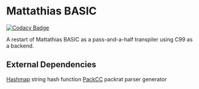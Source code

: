 # Mattathias BASIC
[![Codacy Badge](https://api.codacy.com/project/badge/Grade/31a3fd147f944138ad4bdd0ee951b2f5)](https://www.codacy.com/app/SamuraiCrow/BASIC?utm_source=github.com&amp;utm_medium=referral&amp;utm_content=SamuraiCrow/BASIC&amp;utm_campaign=Badge_Grade)

A restart of Mattathias BASIC as a pass-and-a-half transpiler using C99 as a backend.

## External Dependencies
[Hashmap](https://github.com/sheredom/hashmap.h) string hash function
[PackCC](https://github.com/enechaev/packcc) packrat parser generator
